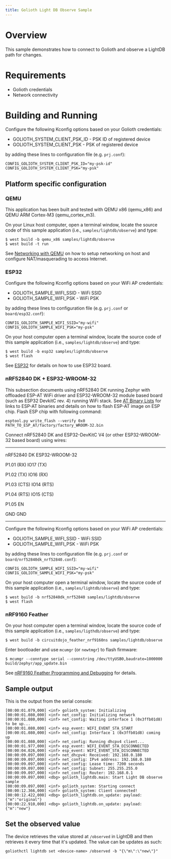 ```yaml
---
title: Golioth Light DB Observe Sample
---
```


# Overview

This sample demonstrates how to connect to Golioth and observe a LightDB
path for changes.

# Requirements

-   Golioth credentials
-   Network connectivity

# Building and Running

Configure the following Kconfig options based on your Golioth
credentials:

-   GOLIOTH_SYSTEM_CLIENT_PSK_ID - PSK ID of registered device
-   GOLIOTH_SYSTEM_CLIENT_PSK - PSK of registered device

by adding these lines to configuration file (e.g. `prj.conf`):

``` {.cfg}
CONFIG_GOLIOTH_SYSTEM_CLIENT_PSK_ID="my-psk-id"
CONFIG_GOLIOTH_SYSTEM_CLIENT_PSK="my-psk"
```

## Platform specific configuration

### QEMU

This application has been built and tested with QEMU x86 (qemu_x86) and
QEMU ARM Cortex-M3 (qemu_cortex_m3).

On your Linux host computer, open a terminal window, locate the source
code of this sample application (i.e., `samples/lightdb/observe`) and
type:

``` {.console}
$ west build -b qemu_x86 samples/lightdb/observe
$ west build -t run
```

See [Networking with
QEMU](https://docs.zephyrproject.org/latest/guides/networking/qemu_setup.html#networking-with-qemu)
on how to setup networking on host and configure NAT/masquerading to
access Internet.

### ESP32

Configure the following Kconfig options based on your WiFi AP
credentials:

-   GOLIOTH_SAMPLE_WIFI_SSID - WiFi SSID
-   GOLIOTH_SAMPLE_WIFI_PSK - WiFi PSK

by adding these lines to configuration file (e.g. `prj.conf` or
`board/esp32.conf`):

``` {.cfg}
CONFIG_GOLIOTH_SAMPLE_WIFI_SSID="my-wifi"
CONFIG_GOLIOTH_SAMPLE_WIFI_PSK="my-psk"
```

On your host computer open a terminal window, locate the source code of
this sample application (i.e., `samples/lightdb/observe`) and type:

``` {.console}
$ west build -b esp32 samples/lightdb/observe
$ west flash
```

See
[ESP32](https://docs.zephyrproject.org/latest/boards/xtensa/esp32/doc/index.html)
for details on how to use ESP32 board.

### nRF52840 DK + ESP32-WROOM-32

This subsection documents using nRF52840 DK running Zephyr with
offloaded ESP-AT WiFi driver and ESP32-WROOM-32 module based board (such
as ESP32 DevkitC rev. 4) running WiFi stack. See [AT Binary
Lists](https://docs.espressif.com/projects/esp-at/en/latest/AT_Binary_Lists/index.html)
for links to ESP-AT binaries and details on how to flash ESP-AT image on
ESP chip. Flash ESP chip with following command:

``` {.console}
esptool.py write_flash --verify 0x0 PATH_TO_ESP_AT/factory/factory_WROOM-32.bin
```

Connect nRF52840 DK and ESP32-DevKitC V4 (or other ESP32-WROOM-32 based
board) using wires:

  ----------- ----------------
  nRF52840 DK ESP32-WROOM-32

  P1.01 (RX)  IO17 (TX)

  P1.02 (TX)  IO16 (RX)

  P1.03 (CTS) IO14 (RTS)

  P1.04 (RTS) IO15 (CTS)

  P1.05       EN

  GND         GND
  ----------- ----------------

Configure the following Kconfig options based on your WiFi AP
credentials:

-   GOLIOTH_SAMPLE_WIFI_SSID - WiFi SSID
-   GOLIOTH_SAMPLE_WIFI_PSK - WiFi PSK

by adding these lines to configuration file (e.g. `prj.conf` or
`board/nrf52840dk_nrf52840.conf`):

``` {.cfg}
CONFIG_GOLIOTH_SAMPLE_WIFI_SSID="my-wifi"
CONFIG_GOLIOTH_SAMPLE_WIFI_PSK="my-psk"
```

On your host computer open a terminal window, locate the source code of
this sample application (i.e., `samples/lightdb/observe`) and type:

``` {.console}
$ west build -b nrf52840dk_nrf52840 samples/lightdb/observe
$ west flash
```

### nRF9160 Feather

On your host computer open a terminal window, locate the source code of
this sample application (i.e., `samples/ligthdb/observe`) and type:

``` {.console}
$ west build -b circuitdojo_feather_nrf9160ns samples/lightdb/observe
```

Enter bootloader and use `mcumgr` (or `newtmgr`) to flash firmware:

``` {.console}
$ mcumgr --conntype serial --connstring /dev/ttyUSB0,baudrate=1000000 build/zephyr/app_update.bin
```

See [nRF9160 Feather Programming and
Debugging](https://docs.jaredwolff.com/nrf9160-programming-and-debugging.html)
for details.

## Sample output

This is the output from the serial console:

``` {.console}
[00:00:01.079,000] <inf> golioth_system: Initializing
[00:00:01.080,000] <inf> net_config: Initializing network
[00:00:01.080,000] <inf> net_config: Waiting interface 1 (0x3ffb01d8) to be up...
[00:00:01.080,000] <inf> esp_event: WIFI_EVENT_STA_START
[00:00:01.080,000] <inf> net_config: Interface 1 (0x3ffb01d8) coming up
[00:00:01.080,000] <inf> net_config: Running dhcpv4 client...
[00:00:01.977,000] <inf> esp_event: WIFI_EVENT_STA_DISCONNECTED
[00:00:04.026,000] <inf> esp_event: WIFI_EVENT_STA_DISCONNECTED
[00:00:09.097,000] <inf> net_dhcpv4: Received: 192.168.0.180
[00:00:09.097,000] <inf> net_config: IPv4 address: 192.168.0.180
[00:00:09.097,000] <inf> net_config: Lease time: 7200 seconds
[00:00:09.097,000] <inf> net_config: Subnet: 255.255.255.0
[00:00:09.097,000] <inf> net_config: Router: 192.168.0.1
[00:00:09.097,000] <dbg> golioth_lightdb.main: Start Light DB observe sample
[00:00:09.097,000] <inf> golioth_system: Starting connect
[00:00:12.366,000] <inf> golioth_system: Client connected!
[00:00:12.422,000] <dbg> golioth_lightdb.on_update: payload: {"m":"original"}
[00:00:22.910,000] <dbg> golioth_lightdb.on_update: payload: {"m":"new"}
```

## Set the observed value

The device retrieves the value stored at `/observed` in LightDB and then
retrieves it every time that it\'s updated. The value can be updates as
such:

``` {.console}
goliothctl lightdb set <device-name> /observed -b "{\"m\":\"new\"}"
```
